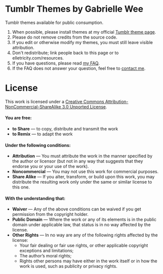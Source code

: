 Tumblr Themes by Gabrielle Wee
======

Tumblr themes available for public consumption.

1. When possible, please install themes at my official [Tumblr theme page](http://tumblr.com/themes/by/elleusine).
2. Please do not remove credits from the source code.
3. If you edit or otherwise modify my themes, you must still leave visible attribution.
4. Don't redistribute; link people back to this page or to elletricity.com/resources.
3. If you have questions, please read [my FAQ](http://elletricity.com/faq).
4. If the FAQ does not answer your question, feel free to [contact me](http://elletricity.com/contact).

# License
This work is licensed under a [Creative Commons Attribution-NonCommercial-ShareAlike 3.0 Unported License](http://creativecommons.org/licenses/by-nc-sa/3.0/deed.en_US).

#### You are free:
- **to Share** — to copy, distribute and transmit the work
- **to Remix** — to adapt the work

#### Under the following conditions:
- **Attribution** — You must attribute the work in the manner specified by the author or licensor (but not in any way that suggests that they endorse you or your use of the work).
- **Noncommercial** — You may not use this work for commercial purposes.
- **Share Alike** — If you alter, transform, or build upon this work, you may distribute the resulting work only under the same or similar license to this one.

#### With the understanding that:
- **Waiver** — Any of the above conditions can be waived if you get permission from the copyright holder.
- **Public Domain** — Where the work or any of its elements is in the public domain under applicable law, that status is in no way affected by the license.
- **Other Rights** — In no way are any of the following rights affected by the license:
  - Your fair dealing or fair use rights, or other applicable copyright exceptions and limitations;
  - The author’s moral rights;
  - Rights other persons may have either in the work itself or in how the work is used, such as publicity or privacy rights.
